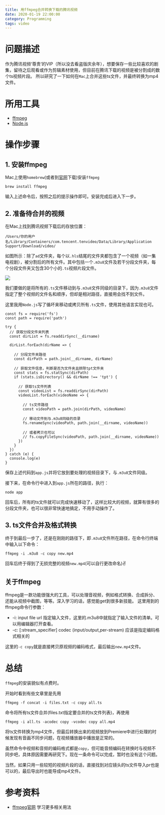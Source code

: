 ```yaml
---
title: 用ffmpeg合并转换下载的腾讯视频
date: 2020-01-19 22:00:00
category: Programming
tags: video
---
```


# 问题描述
作为腾讯视频‘尊贵’的VIP（所以没去看盗版庆余年），想要保存一些比较喜欢的剧集，留待之后观看或作为剪辑素材使用，但目前在腾讯下载的视频是被分割成的数个ts视频片段。
所以研究了一下如何在`Mac`上合并这些ts文件，并最终转换为mp4文件。

# 所用工具
- [ffmpeg](https://www.ffmpeg.org/)
- [Node.js](https://nodejs.org/en/)

# 操作步骤
## 1. 安装ffmpeg
Mac上使用`homebrew`(或者到[官网](https://www.ffmpeg.org/)下载)安装`ffmpeg`
```
brew install ffmpeg
```
输入上述命令后，按照之后的提示操作即可。安装完成后进入下一步。

## 2. 准备待合并的视频
在Mac上找到腾讯视频下载后的存放位置：
```
/Users/你的用户名/Library/Containers/com.tencent.tenvideo/Data/Library/Application Support/Download/video/
```
如图所示：除了`ad`文件夹，每个以`.hls`结尾的文件夹都包含了一个视频（如一集电视剧），被分割后的所有文件。其中包括一个`.m3u8`文件及若干分段文件夹，每个分段文件夹又包含30个小的`.ts`视频片段文件。

![](https://wx4.sinaimg.cn/large/6dc8b1b5ly1gb27xm6bq4j212w0k7na4.jpg)

我们要做的是将所有的`.ts`文件移动到与`.m3u8`文件同级的目录下，因为`.m3u8`文件指定了整个视频的文件名和顺序，但却是相对路径，直接用会找不到文件。

这里我用`Node.js`写了循坏来移动或拷贝所有`.ts`文件，使用其他语言实现也可。
```
const fs = require('fs')
const path = require('path')

try {
  // 获取分段文件夹列表
  const dirList = fs.readdirSync(__dirname)

  dirList.forEach(dirName => {

    // 分段文件夹路径
    const dirPath = path.join(__dirname, dirName)

    // 获取文件信息，判断是否为文件夹且排除tpt文件夹
    const stats = fs.statSync(dirPath)
    if (stats.isDirectory() && dirName !== 'tpt') {

      // 获取ts文件列表
      const videoList = fs.readdirSync(dirPath)
      videoList.forEach(videoName => {

        // ts文件路径
        const videoPath = path.join(dirPath, videoName)

        // 移动文件到与.m3u8同级的目录
        fs.renameSync(videoPath, path.join(__dirname, videoName))

        // 或者拷贝也可以
        // fs.copyFileSync(videoPath, path.join(__dirname, videoName))
      })
    }
  })
} catch (e) {
  console.log(e)
}

```
保存上述代码到`app.js`并将它放到要处理的视频目录下，与`.m3u8`文件同级。

接下来，在命令行中进入到`app.js`所在的路径，执行：
```
node app
```
回车后，所有的ts文件就可以完成快速移动了，这样比较大的视频，就算有很多的分段文件夹，也可以很非常快速地搞定，不用手动操作了。

## 3. ts文件合并及格式转换
终于到最后一步了，还是在刚刚的路径下，即`.m3u8`文件所在路径，在命令行终端中输入以下命令：
```
ffmpeg -i .m3u8 -c copy new.mp4
```
回车后终于得到了无损完整的视频`new.mp4`(可以自行更改命名)✌️

## 关于ffmpeg
ffmpeg是一款功能很强大的工具，可以处理音视频，例如格式转换、合成拆分、还能从视频中截图，等等。深入学习的话，感觉能get到很多新技能。
这里用到的ffmpeg命令行参数：

- -i: input file url 指定输入文件，这里的.m3u8中就指定了输入文件的清单。可以用编辑器打开查看。
- -c: [:stream_specifier] codec (input/output,per-stream) 应该是指定编码格式相关的

这里的`-c copy`就是直接拷贝原视频的编码格式，最后输出`new.mp4`文件。

# 总结
`ffmpeg`的安装貌似有点费时。

开始时看到有些文章里是先用

```ffmpeg -f concat -i files.txt -c copy all.ts```

命令将所有ts文件合并(files.txt指定要合并的ts文件列表)，再使用

```ffmpeg -i all.ts -acodec copy -vcodec copy all.mp4```

将ts文件转换为mp4文件，但最后转换出来的视频放到Premiere中进行处理的时候发现有音画不同步问题，在视频播放器中播放是正常的。

虽然命令中视频和音频的编码格式都是`copy`，但可能音频编码在转换时与视频不同步吧，具体原因需要再研究下。现在一条命令可以完成，暂时也没有这个问题。

当然，如果只用一些较短的视频片段的话，直接找到对应镜头的ts文件导入pr也是可以的，最后导出时也能导成mp4文件。

# 参考资料
- [ffmpeg官网](https://www.ffmpeg.org/) 学习更多相关用法
